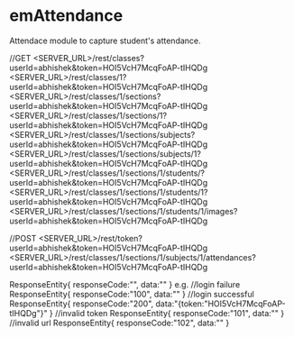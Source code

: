 # emAttendance
Attendace module to capture student's attendance.

//GET
<SERVER_URL>/rest/classes?userId=abhishek&token=HOI5VcH7McqFoAP-tIHQDg
<SERVER_URL>/rest/classes/1?userId=abhishek&token=HOI5VcH7McqFoAP-tIHQDg
<SERVER_URL>/rest/classes/1/sections?userId=abhishek&token=HOI5VcH7McqFoAP-tIHQDg
<SERVER_URL>/rest/classes/1/sections/1?userId=abhishek&token=HOI5VcH7McqFoAP-tIHQDg
<SERVER_URL>/rest/classes/1/sections/subjects?userId=abhishek&token=HOI5VcH7McqFoAP-tIHQDg
<SERVER_URL>/rest/classes/1/sections/subjects/1?userId=abhishek&token=HOI5VcH7McqFoAP-tIHQDg
<SERVER_URL>/rest/classes/1/sections/1/students/?userId=abhishek&token=HOI5VcH7McqFoAP-tIHQDg
<SERVER_URL>/rest/classes/1/sections/1/students/1?userId=abhishek&token=HOI5VcH7McqFoAP-tIHQDg
<SERVER_URL>/rest/classes/1/sections/1/students/1/images?userId=abhishek&token=HOI5VcH7McqFoAP-tIHQDg

//POST
<SERVER_URL>/rest/token?userId=abhishek&token=HOI5VcH7McqFoAP-tIHQDg
<SERVER_URL>/rest/classes/1/sections/1/subjects/1/attendances?userId=abhishek&token=HOI5VcH7McqFoAP-tIHQDg

ResponseEntity{
	responseCode:"",
	data:""
}
e.g.
//login failure
ResponseEntity{
	responseCode:"100",
	data:""
}
//login successful
ResponseEntity{
	responseCode:"200",
	data:"{token:"HOI5VcH7McqFoAP-tIHQDg"}"
}
//invalid token
ResponseEntity{
	responseCode:"101",
	data:""
}
//invalid url
ResponseEntity{
	responseCode:"102",
	data:""
}

